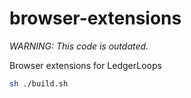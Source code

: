# browser-extensions
_WARNING: This code is outdated._

Browser extensions for LedgerLoops

```sh
sh ./build.sh
```
